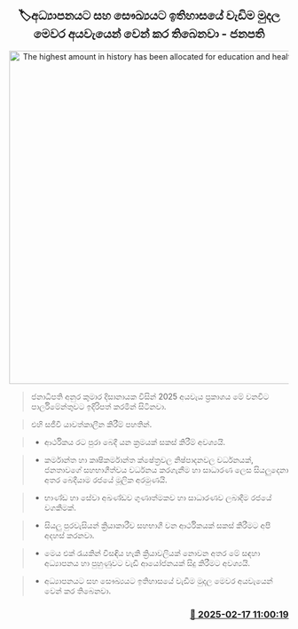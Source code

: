 <p align='center'><b><h2 align='center' title='The highest amount in history has been allocated for education and health in this year's budget - President'>🏷අධ්‍යාපනයට සහ සෞඛ්‍යයට ඉතිහාසයේ වැඩිම මුදල මෙවර අයවැයෙන් වෙන් කර තිබෙනවා - ජනපති</h2></b></p>
<p align='center'><img src='https://helakuru.sgp1.cdn.digitaloceanspaces.com/esana/images/lib/budget-2025-new-live.jpg' width='600' alt='The highest amount in history has been allocated for education and health in this year's budget - President'></p>

> ජනාධිපති අනුර කුමාර දිසානායක විසින් 2025 අයවැය ප්‍රකාශය මේ වනවිට පාර්ලිමේන්තුවට ඉදිරිපත් කරමින් සිටිනවා.

> එහි සජීවී යාවත්කාලීන කිරීම් පහතින්.

> * ආර්ථිකය රට පුරා බෙදී යන ක්‍රමයක් සකස් කිරීම් අවශ්‍යයි.

> * කර්මාන්ත හා කෘෂිකර්මාන්​ත ක්ෂේත්‍රවල නිෂ්පාදනවල වර්ධනයක්, ජනතාවගේ සහභාගීත්වය වර්ධනය කරගැනීම හා සාධාරණ ලෙස සියලුදෙනා අතර බෙදීයාම රජයේ මූලික අරමුණයි.

> * භාණ්ඩ හා සේවා අඛණ්ඩ​ව ගුණාත්මකව හා සාධාරණව ලබාදීම රජයේ වගකීමක්.

> * සියලු පුරවැසියන් ක්‍රියාකාරීව සහභාගී වන ආර්ථිකයක් සකස් කිරීමට අපි අදහස් කරනවා.

> * මෙය එක් රැයකින් විසඳිය හැකි ක්‍රියාවලියක් නොවන අතර මේ සඳහා අධ්‍යාපනය හා පුහුණුවට වැඩි ආයෝජනයක් සිදු කිරීමට අවශ්‍යයි.

> * අධ්‍යාපනයට සහ සෞඛ්‍යයට ඉතිහාසයේ වැඩිම මුදල මෙවර අයවැයෙන් වෙන් කර තිබෙනවා.



<h3 align='right'><a href='https://www.helakuru.lk/esana/p/107513/'>📅 2025-02-17 11:00:19</a></h3>
